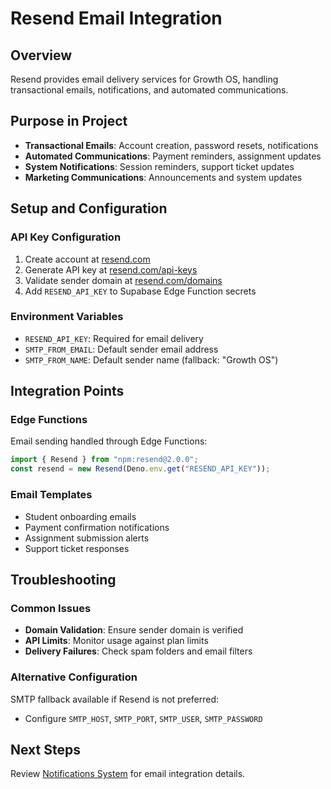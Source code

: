 # Resend Email Integration

## Overview

Resend provides email delivery services for Growth OS, handling transactional emails, notifications, and automated communications.

## Purpose in Project

- **Transactional Emails**: Account creation, password resets, notifications
- **Automated Communications**: Payment reminders, assignment updates
- **System Notifications**: Session reminders, support ticket updates
- **Marketing Communications**: Announcements and system updates

## Setup and Configuration

### API Key Configuration
1. Create account at [resend.com](https://resend.com)
2. Generate API key at [resend.com/api-keys](https://resend.com/api-keys)
3. Validate sender domain at [resend.com/domains](https://resend.com/domains)
4. Add `RESEND_API_KEY` to Supabase Edge Function secrets

### Environment Variables
- `RESEND_API_KEY`: Required for email delivery
- `SMTP_FROM_EMAIL`: Default sender email address
- `SMTP_FROM_NAME`: Default sender name (fallback: "Growth OS")

## Integration Points

### Edge Functions
Email sending handled through Edge Functions:
```typescript
import { Resend } from "npm:resend@2.0.0";
const resend = new Resend(Deno.env.get("RESEND_API_KEY"));
```

### Email Templates
- Student onboarding emails
- Payment confirmation notifications  
- Assignment submission alerts
- Support ticket responses

## Troubleshooting

### Common Issues
- **Domain Validation**: Ensure sender domain is verified
- **API Limits**: Monitor usage against plan limits
- **Delivery Failures**: Check spam folders and email filters

### Alternative Configuration
SMTP fallback available if Resend is not preferred:
- Configure `SMTP_HOST`, `SMTP_PORT`, `SMTP_USER`, `SMTP_PASSWORD`

## Next Steps
Review [Notifications System](../features/notifications-system.md) for email integration details.